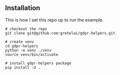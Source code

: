 ## Installation
This is how I set this repo up to run the example.

```shell
# checkout the repo
git clone git@github.com:gretelai/gdpr-helpers.git

# create venv
cd gdpr-helpers
python -m venv ./venv
source venv/bin/activate

# install gdpr-helpers package
pip install -U .
```
